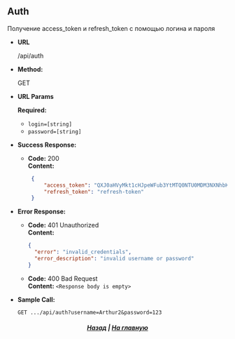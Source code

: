 ﻿**Auth**
----
  Получение access_token и refresh_token с помощью логина и пароля

* **URL**

  /api/auth

* **Method:**
  
  GET
  
*  **URL Params**

   **Required:**
 
   * `login=[string]`
   * `password=[string]`


* **Success Response:**

  * **Code:** 200 <br />
    **Content:** 
    ```json
     {
         "access_token": "QXJ0aHVyMkt1cHJpeWFub3YtMTQ0NTU0MDM3NXNhbHQ5NDg=",
         "refresh_token": "refresh-token"
     }
     ```
 
* **Error Response:**

  * **Code:** 401 Unauthorized <br />
    **Content:** 
    ```json
    {
      "error": "invalid_credentials",
      "error_description": "invalid username or password"
    }
    ```
  * **Code:** 400 Bad Request<br />
      **Content:** `<Response body is empty>`
    
* **Sample Call:**

  `GET .../api/auth?username=Arthur2&password=123`

<h5 align=center><a href="/helios-doc/wiki/api">Назад</a> | <a href="helios-doc/wiki">На главную</a></h5>
  
